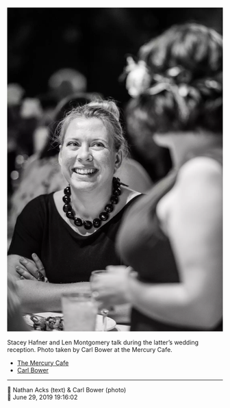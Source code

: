 ![Stacey Hafner and Len Montgomery talk](assets/2019-06-29-set-3-the-reception-51.webp)

Stacey Hafner and Len Montgomery talk during the latter’s wedding reception. Photo taken by Carl Bower at the Mercury Cafe.

* [The Mercury Cafe](http://mercurycafe.com)
* [Carl Bower](https://carlbowerphotos.com)

- - - -

<span aria-hidden="true">👥</span> Nathan Acks (text) & Carl Bower (photo)  
<span aria-hidden="true">📅</span> June 29, 2019 19:16:02
